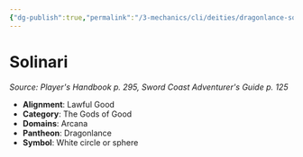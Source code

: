 ```yaml
---
{"dg-publish":true,"permalink":"/3-mechanics/cli/deities/dragonlance-solinari-phb/","tags":["ttrpg-cli/compendium/src/5e/phb","ttrpg-cli/deity/dragonlance","ttrpg-cli/domain/arcana"],"noteIcon":""}
---
```


# Solinari
*Source: Player's Handbook p. 295, Sword Coast Adventurer's Guide p. 125* 

- **Alignment**: Lawful Good
- **Category**: The Gods of Good
- **Domains**: Arcana
- **Pantheon**: Dragonlance
- **Symbol**: White circle or sphere